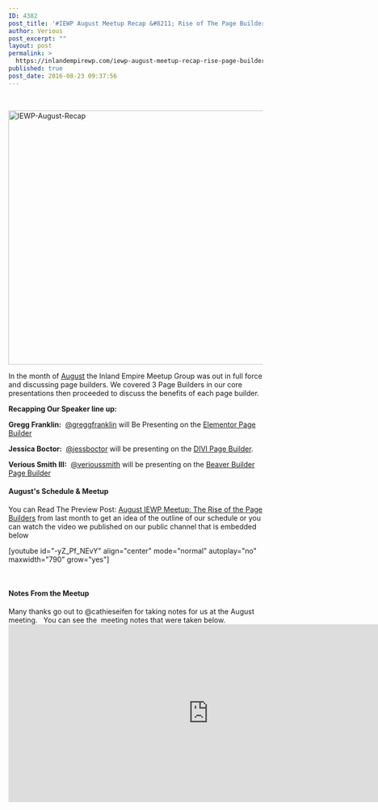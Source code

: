 ```yaml
---
ID: 4382
post_title: '#IEWP August Meetup Recap &#8211; Rise of The Page Builders'
author: Verious
post_excerpt: ""
layout: post
permalink: >
  https://inlandempirewp.com/iewp-august-meetup-recap-rise-page-builders/
published: true
post_date: 2016-08-23 09:37:56
---
```

&nbsp;

<img class="alignnone size-full wp-image-4398" src="https://inlandempirewp.com/wp-content/uploads/2016/08/IEWP-August-Recap.jpg" alt="IEWP-August-Recap" width="960" height="503" />

In the month of <a href="https://inlandempirewp.com/august-iewp-meetup-the-rise-of-the-page-builders/" target="_blank">August</a> the Inland Empire Meetup Group was out in full force and discussing page builders. We covered 3 Page Builders in our core presentations then proceeded to discuss the benefits of each page builder.

<strong>Recapping Our Speaker line up:</strong>

<strong>Gregg Franklin:</strong>  <a href="https://inlandempirewp.com/members/greggfranklin/" rel="nofollow">@greggfranklin</a> will Be Presenting on the <a href="https://wordpress.org/plugins/elementor/">Elementor Page Builder</a>

<strong>Jessica Boctor:</strong>  <a href="https://inlandempirewp.com/members/jessboctor/" rel="nofollow">@jessboctor</a> will be presenting on the <a href="http://www.elegantthemes.com/plugins/divi-builder/">DIVI Page Builder</a>.

<strong>Verious Smith III:</strong>  <a href="https://inlandempirewp.com/members/verioussmith/" rel="nofollow">@verioussmith</a> will be presenting on the <a href="https://www.wpbeaverbuilder.com/">Beaver Builder Page Builder</a>
<h4>August's Schedule &amp; Meetup</h4>
You can Read The Preview Post: <a href="https://inlandempirewp.com/august-iewp-meetup-the-rise-of-the-page-builders/" target="_blank">August IEWP Meetup: The Rise of the Page Builders</a> from last month to get an idea of the outline of our schedule or you can watch the video we published on our public channel that is embedded below

[youtube id="-yZ_Pf_NEvY" align="center" mode="normal" autoplay="no" maxwidth="790" grow="yes"]

&nbsp;
<h4>Notes From the Meetup</h4>
Many thanks go out to @cathieseifen for taking notes for us at the August meeting.   You can see the  meeting notes that were taken below.

<iframe style="border: 1px #ddd solid; width: 790px; min-width: 450px; height: 350px;" src="https://docs.google.com/document/d/10mKJiHpjZZ9viEMETHTMZ4ML2aTDrYhHR4TvAy35AaU/pub?embedded=true" width="300" height="150" frameborder="0"></iframe>